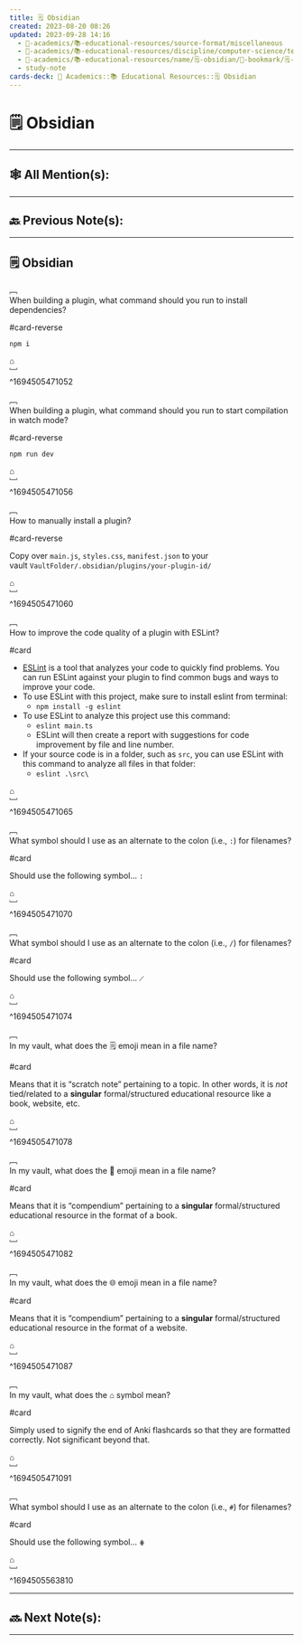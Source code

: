 ```yaml
---
title: 🗒️ Obsidian
created: 2023-08-20 08:26
updated: 2023-09-28 14:16
  - 🔴-academics/📚-educational-resources/source-format/miscellaneous
  - 🔴-academics/📚-educational-resources/discipline/computer-science/technology/obsidian
  - 🔴-academics/📚-educational-resources/name/🗒️-obsidian/🔖-bookmark/🗒️-obsidian
  - study-note
cards-deck: 🔴 Academics::📚 Educational Resources::🗒️ Obsidian
---
```


# 🗒️ Obsidian

---

## 🕸️ All Mention(s): 

---

## 🔙 Previous Note(s):

---

## 🗒️ Obsidian


﹇<br>
When building a plugin, what command should you run to install dependencies?

#card-reverse 

`npm i`

⌂
<br>﹈<br>^1694505471052


﹇<br>
When building a plugin, what command should you run to start compilation in watch mode? 

#card-reverse  

`npm run dev`

⌂
<br>﹈<br>^1694505471056


﹇<br>
How to manually install a plugin?

#card-reverse 

Copy over `main.js`, `styles.css`, `manifest.json` to your vault `VaultFolder/.obsidian/plugins/your-plugin-id/`

⌂
<br>﹈<br>^1694505471060


﹇<br>
How to improve the code quality of a plugin with ESLint? 

#card

- [ESLint](https://eslint.org/) is a tool that analyzes your code to quickly find problems. You can run ESLint against your plugin to find common bugs and ways to improve your code.
- To use ESLint with this project, make sure to install eslint from terminal:
	- `npm install -g eslint`
- To use ESLint to analyze this project use this command:
    - `eslint main.ts`
    - ESLint will then create a report with suggestions for code improvement by file and line number.
- If your source code is in a folder, such as `src`, you can use ESLint with this command to analyze all files in that folder:
    - `eslint .\src\`

⌂
<br>﹈<br>^1694505471065


﹇<br>
What symbol should I use as an alternate to the colon (i.e., `:`) for filenames?

#card

Should use the following symbol… `꞉`

⌂
<br>﹈<br>^1694505471070


﹇<br>
What symbol should I use as an alternate to the colon (i.e., `/`) for filenames?

#card

Should use the following symbol… `⟋`

⌂
<br>﹈<br>^1694505471074


﹇<br>
In my vault, what does the 🗒️ emoji mean in a file name?

#card

Means that it is “scratch note” pertaining to a topic. In other words, it is _not_ tied/related to a **singular** formal/structured educational resource like a book, website, etc.

⌂
<br>﹈<br>^1694505471078


﹇<br>
In my vault, what does the 📕 emoji mean in a file name?

#card

Means that it is “compendium” pertaining to a **singular** formal/structured educational resource in the format of a book.

⌂
<br>﹈<br>^1694505471082


﹇<br>
In my vault, what does the 🌐 emoji mean in a file name?

#card

Means that it is “compendium” pertaining to a **singular** formal/structured educational resource in the format of a website.

⌂
<br>﹈<br>^1694505471087


﹇<br>
In my vault, what does the ⌂ symbol mean?

#card

Simply used to signify the end of Anki flashcards so that they are formatted correctly. Not significant beyond that.

⌂
<br>﹈<br>^1694505471091


﹇<br>
What symbol should I use as an alternate to the colon (i.e., `#`) for filenames?

#card 

Should use the following symbol… `⋕`

⌂
<br>﹈<br>^1694505563810


---

## 🔜 Next Note(s):

---



